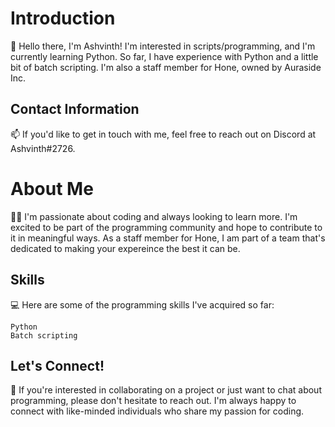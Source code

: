 # Introduction

👋 Hello there, I'm Ashvinth! I'm interested in scripts/programming, and I'm currently learning Python. So far, I have experience with Python and a little bit of batch scripting. I'm also a staff member for Hone, owned by Auraside Inc.

## Contact Information

 📫 If you'd like to get in touch with me, feel free to reach out on Discord at Ashvinth#2726.

# About Me

👨‍💻 I'm passionate about coding and always looking to learn more. I'm excited to be part of the programming community and hope to contribute to it in meaningful ways. As a staff member for Hone, I am part of a team that's dedicated to making your expereince the best it can be.

## Skills

💻 Here are some of the programming skills I've acquired so far:

    Python
    Batch scripting

## Let's Connect!

🤝 If you're interested in collaborating on a project or just want to chat about programming, please don't hesitate to reach out. I'm always happy to connect with like-minded individuals who share my passion for coding.
